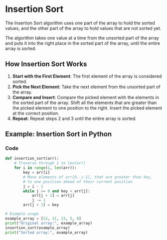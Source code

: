 # Insertion Sort

The Insertion Sort algorithm uses one part of the array to hold the sorted values, and the other part of the array to hold values that are not sorted yet.

The algorithm takes one value at a time from the unsorted part of the array and puts it into the right place in the sorted part of the array, until the entire array is sorted.

## How Insertion Sort Works

1. **Start with the First Element**: The first element of the array is considered sorted.
2. **Pick the Next Element**: Take the next element from the unsorted part of the array.
3. **Compare and Insert**: Compare the picked element with the elements in the sorted part of the array. Shift all the elements that are greater than the picked element to one position to the right. Insert the picked element at the correct position.
4. **Repeat**: Repeat steps 2 and 3 until the entire array is sorted.

## Example: Insertion Sort in Python

### Code

```python
def insertion_sort(arr):
    # Traverse through 1 to len(arr)
    for i in range(1, len(arr)):
        key = arr[i]
        # Move elements of arr[0..i-1], that are greater than key,
        # to one position ahead of their current position
        j = i - 1
        while j >= 0 and key < arr[j]:
            arr[j + 1] = arr[j]
            j -= 1
        arr[j + 1] = key

# Example usage
example_array = [12, 11, 13, 5, 6]
print("Original array:", example_array)
insertion_sort(example_array)
print("Sorted array:", example_array)
